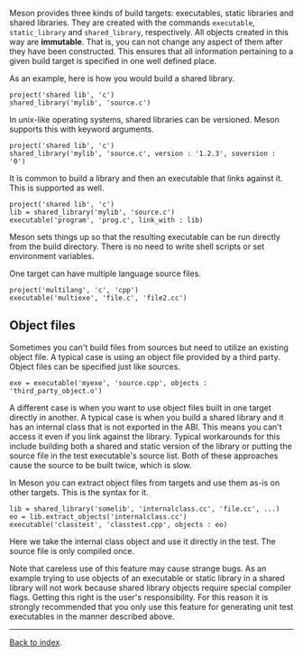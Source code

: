 Meson provides three kinds of build targets: executables, static libraries and shared libraries. They are created with the commands `executable`, `static_library` and `shared_library`, respectively. All objects created in this way are **immutable**. That is, you can not change any aspect of them after they have been constructed. This ensures that all information pertaining to a given build target is specified in one well defined place.

As an example, here is how you would build a shared library.

    project('shared lib', 'c')
    shared_library('mylib', 'source.c')

In unix-like operating systems, shared libraries can be versioned. Meson supports this with keyword arguments.

    project('shared lib', 'c')
    shared_library('mylib', 'source.c', version : '1.2.3', soversion : '0')

It is common to build a library and then an executable that links against it. This is supported as well.

    project('shared lib', 'c')
    lib = shared_library('mylib', 'source.c')
    executable('program', 'prog.c', link_with : lib)

Meson sets things up so that the resulting executable can be run directly from the build directory. There is no need to write shell scripts or set environment variables.

One target can have multiple language source files.

    project('multilang', 'c', 'cpp')
    executable('multiexe', 'file.c', 'file2.cc')

Object files
--

Sometimes you can't build files from sources but need to utilize an existing object file. A typical case is using an object file provided by a third party. Object files can be specified just like sources.

    exe = executable('myexe', 'source.cpp', objects : 'third_party_object.o')

A different case is when you want to use object files built in one target directly in another. A typical case is when you build a shared library and it has an internal class that is not exported in the ABI. This means you can't access it even if you link against the library. Typical workarounds for this include building both a shared and static version of the library or putting the source file in the test executable's source list. Both of these approaches cause the source to be built twice, which is slow.

In Meson you can extract object files from targets and use them as-is on other targets. This is the syntax for it.

    lib = shared_library('somelib', 'internalclass.cc', 'file.cc', ...)
    eo = lib.extract_objects('internalclass.cc')
    executable('classtest', 'classtest.cpp', objects : eo)

Here we take the internal class object and use it directly in the test. The source file is only compiled once.

Note that careless use of this feature may cause strange bugs. As an example trying to use objects of an executable or static library in a shared library will not work because shared library objects require special compiler flags. Getting this right is the user's responsibility. For this reason it is strongly recommended that you only use this feature for generating unit test executables in the manner described above.

---

[Back to index](Manual).